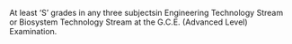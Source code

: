 At least ‘S’ grades in any three subjectsin Engineering Technology Stream or Biosystem
Technology Stream at the G.C.E. (Advanced Level) Examination.